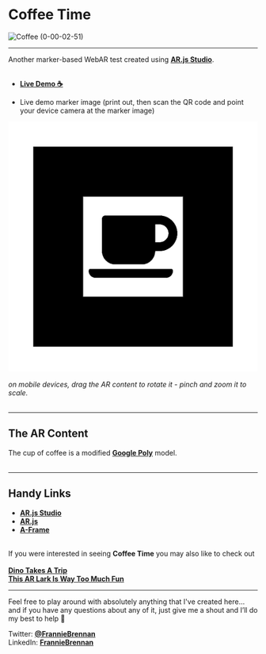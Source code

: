 # Coffee Time

![Coffee (0-00-02-51)](https://user-images.githubusercontent.com/3405072/93495121-aebd0f80-f905-11ea-91db-cfd5d5f36dc2.png)

---

Another marker-based WebAR test created using <a href="https://github.com/AR-js-org/studio" target="">**AR.js Studio**</a>.
<br><br>
- <a href="https://franbrennan.github.io/coffeetime" target="">**Live Demo ☕**</a>

- Live demo marker image (print out, then scan the QR code and point your device camera at the marker image) 

![marker](https://raw.githubusercontent.com/franbrennan/coffeetime/master/marker.png)

_on mobile devices, drag the AR content to rotate it - pinch and zoom it to scale._
<br><br>

---

## The AR Content
The cup of coffee is a modified <a href="https://poly.google.com/" target="">**Google Poly**</a> model.
<br><br>

---
## Handy Links
- <a href="https://github.com/AR-js-org/studio" target="">**AR.js Studio**</a>
- <a href="https://github.com/AR-js-org" target="">**AR.js**</a>
- <a href="https://github.com/aframevr/aframe" target="">**A-Frame**</a>
<br><br>

If you were interested in seeing **Coffee Time** you may also like to check out<br><br>
<a href="https://github.com/franbrennan/dinotakesatrip" target="">**Dino Takes A Trip**</a><br> 
<a href="https://github.com/franbrennan/thisiswaytoomuchfun" target="">**This AR Lark Is Way Too Much Fun**</a>

---


Feel free to play around with absolutely anything that I've created here... and if you have any questions about any of it, just give me a shout and I’ll do my best to help 🙂

Twitter: <a href="https://twitter.com/FrannieBrennan" target="">**@FrannieBrennan**</a><br>
LinkedIn: <a href="https://www.linkedin.com/in/franniebrennan" target="">**FrannieBrennan**</a>  

